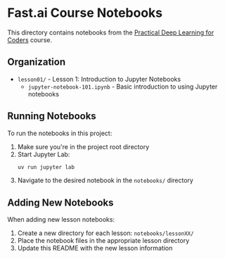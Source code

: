 # Fast.ai Course Notebooks

This directory contains notebooks from the [Practical Deep Learning for Coders](https://course.fast.ai/) course.

## Organization

- `lesson01/` - Lesson 1: Introduction to Jupyter Notebooks
  - `jupyter-notebook-101.ipynb` - Basic introduction to using Jupyter notebooks

## Running Notebooks

To run the notebooks in this project:

1. Make sure you're in the project root directory
2. Start Jupyter Lab:
   ```bash
   uv run jupyter lab
   ```
3. Navigate to the desired notebook in the `notebooks/` directory

## Adding New Notebooks

When adding new lesson notebooks:

1. Create a new directory for each lesson: `notebooks/lessonXX/`
2. Place the notebook files in the appropriate lesson directory
3. Update this README with the new lesson information